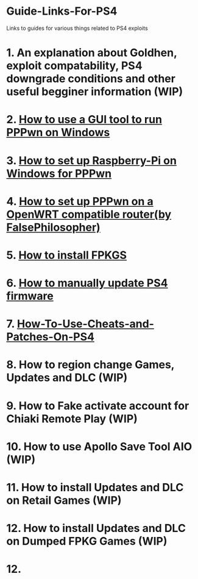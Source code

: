 # Guide-Links-For-PS4
Links to guides for various things related to PS4 exploits     
# 1. An explanation about Goldhen, exploit compatability, PS4 downgrade conditions and other useful begginer information (WIP)      
# 2. [How to use a GUI tool to run PPPwn on Windows](https://github.com/DrYenyen/PPPwnGo-Guide)           
# 3. [How to set up Raspberry-Pi on Windows for PPPwn](https://github.com/DrYenyen/PPPwn-Setup-Guide-For-Raspberry-Pi)               
# 4. [How to set up PPPwn on a OpenWRT compatible router(by FalsePhilosopher)](https://github.com/FalsePhilosopher/PPPwnWRT)             
# 5. [How to install FPKGS](https://github.com/DrYenyen/How-To-Install-PS4-FPKGS)                
# 6. [How to manually update PS4 firmware](https://github.com/DrYenyen/PS4-Firware-Update-Guide)       
# 7. [How-To-Use-Cheats-and-Patches-On-PS4](https://github.com/DrYenyen/How-To-Use-Goldhen-Cheats-and-Patches-On-PS4)           
# 8. How to region change Games, Updates and DLC (WIP)       
# 9. How to Fake activate account for Chiaki Remote Play (WIP)          
# 10. How to use Apollo Save Tool AIO (WIP)             
# 11. How to install Updates and DLC on Retail Games (WIP)             
# 12. How to install Updates and DLC on Dumped FPKG Games  (WIP)     
# 12.       
